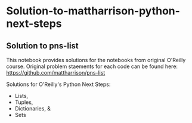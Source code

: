 # Solution-to-mattharrison-python-next-steps
## **Solution to pns-list**

This notebook provides solutions for the notebooks from original O'Reilly course.
Original problem staements for each code can be found here:
https://github.com/mattharrison/pns-list

Solutions for O'Reilly's Python Next Steps: 
* Lists, 
* Tuples, 
* Dictionaries, & 
* Sets
